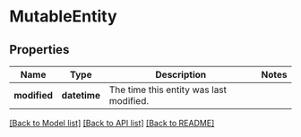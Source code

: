 # MutableEntity

## Properties
Name | Type | Description | Notes
------------ | ------------- | ------------- | -------------
**modified** | **datetime** | The time this entity was last modified. | 

[[Back to Model list]](../README.md#documentation-for-models) [[Back to API list]](../README.md#documentation-for-api-endpoints) [[Back to README]](../README.md)


